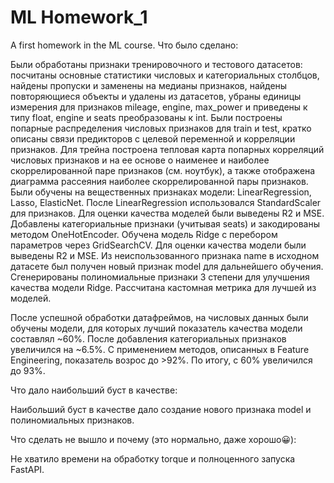 # ML Homework_1
 A first homework in the ML course.
Что было сделано:

Были обработаны признаки тренировочного и тестового датасетов: посчитаны основные статистики числовых и категориальных столбцов, найдены пропуски и заменены на медианы признаков, найдены повторяющиеся объекты и удалены из датасетов, убраны единицы измерения для признаков mileage, engine, max_power и приведены к типу float, engine и seats преобразованы к int.
Были построены попарные распределения числовых признаков для train и test, кратко описаны связи предикторов с целевой переменной и корреляции признаков. Для трейна построена тепловая карта попарных корреляций числовых признаков и на ее основе о наименее и наиболее скоррелированной паре признаков (см. ноутбук), а также отображена диаграмма рассеяния наиболее скоррелированной пары признаков.
Были обучены на вещественных признаках модели: LinearRegression, Lasso, ElasticNet. После LinearRegression использовался StandardScaler для признаков. Для оценки качества моделей были выведены 
R2 и MSE.
Добавлены категориальные признаки (учитывая seats) и закодированы методом OneHotEncoder. Обучена модель Ridge с перебором параметров через GridSearchCV. Для оценки качества модели были выведены 
R2 и MSE.
Из неиспользованного признака name в исходном датасете был получен новый признак model для дальнейшего обучения. Сгенерированы полиномиальные признаки 3 степени для улучшения качества модели Ridge.
Рассчитана кастомная метрика для лучшей из моделей.


После успешной обработки датафреймов, на числовых данных были обучены модели, для которых лучший показатель качества модели 
 составлял ~60%. После добавления категориальных признаков 
 увеличился на ~6.5%. С применением методов, описанных в Feature Engineering, показатель возрос до >92%. По итогу, 
 с 60% увеличился до 93%.

Что дало наибольший буст в качестве:

Наибольший буст в качестве дало создание нового признака model и полиномиальных признаков.

Что сделать не вышло и почему (это нормально, даже хорошо😀):

Не хватило времени на обработку torque и полноценного запуска FastAPI.
